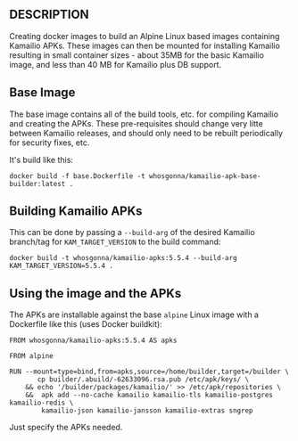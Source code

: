 ## DESCRIPTION

Creating docker images to build an Alpine Linux based images containing 
Kamailio APKs. These images can then be mounted for installing Kamailio
resulting in small container sizes - about 35MB for the basic Kamailio 
image, and less than 40 MB for Kamailio plus DB support.

## Base Image
The base image contains all of the build tools, etc. for compiling Kamailio
and creating the APKs.  These pre-requisites should change very litte between
Kamailio releases, and should only need to be rebuilt periodically for security
fixes, etc.

It's build like this:

```
docker build -f base.Dockerfile -t whosgonna/kamailio-apk-base-builder:latest .
```

## Building Kamailio APKs
This can be done by passing a `--build-arg` of the desired Kamailio branch/tag
for `KAM_TARGET_VERSION` to the build command:

```
docker build -t whosgonna/kamailio-apks:5.5.4 --build-arg KAM_TARGET_VERSION=5.5.4 .
```


## Using the image and the APKs
The APKs are installable against the base `alpine` Linux image with a
Dockerfile like this (uses Docker buildkit):

```
FROM whosgonna/kamailio-apks:5.5.4 AS apks

FROM alpine

RUN --mount=type=bind,from=apks,source=/home/builder,target=/builder \
       cp builder/.abuild/-62633096.rsa.pub /etc/apk/keys/ \
    && echo '/builder/packages/kamailio/' >> /etc/apk/repositories \
    &&  apk add --no-cache kamailio kamailio-tls kamailio-postgres kamailio-redis \
        kamailio-json kamailio-jansson kamailio-extras sngrep
```

Just specify the APKs needed.
